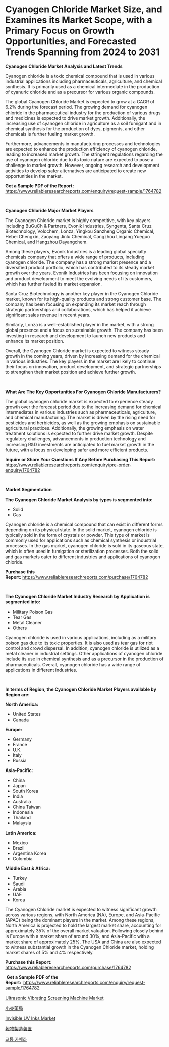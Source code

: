 <p><h1>Cyanogen Chloride Market Size, and Examines its Market Scope, with a Primary Focus on Growth Opportunities, and Forecasted Trends Spanning from 2024 to 2031</h1></p><p><strong>Cyanogen Chloride Market Analysis and Latest Trends</strong></p>
<p><p>Cyanogen chloride is a toxic chemical compound that is used in various industrial applications including pharmaceuticals, agriculture, and chemical synthesis. It is primarily used as a chemical intermediate in the production of cyanuric chloride and as a precursor for various organic compounds.</p><p>The global Cyanogen Chloride Market is expected to grow at a CAGR of 6.2% during the forecast period. The growing demand for cyanogen chloride in the pharmaceutical industry for the production of various drugs and medicines is expected to drive market growth. Additionally, the increasing use of cyanogen chloride in agriculture as a soil fumigant and in chemical synthesis for the production of dyes, pigments, and other chemicals is further fueling market growth.</p><p>Furthermore, advancements in manufacturing processes and technologies are expected to enhance the production efficiency of cyanogen chloride, leading to increased market growth. The stringent regulations regarding the use of cyanogen chloride due to its toxic nature are expected to pose a challenge to market growth. However, ongoing research and development activities to develop safer alternatives are anticipated to create new opportunities in the market.</p></p>
<p><strong>Get a Sample PDF of the Report:&nbsp;</strong> <a href="https://www.reliableresearchreports.com/enquiry/request-sample/1764782">https://www.reliableresearchreports.com/enquiry/request-sample/1764782</a></p>
<p>&nbsp;</p>
<p><strong>Cyanogen Chloride Major Market Players</strong></p>
<p><p>The Cyanogen Chloride market is highly competitive, with key players including BuGuCh & Partners, Evonik Industries, Syngenta, Santa Cruz Biotechnology, Volochem, Lonza, Yingkou Sanzheng Organic Chemical, Hebei Chengxin, Zaoyang Jinlu Chemical, Cangzhou Lingang Yueguo Chemical, and Hangzhou Dayangchem.</p><p>Among these players, Evonik Industries is a leading global specialty chemicals company that offers a wide range of products, including cyanogen chloride. The company has a strong market presence and a diversified product portfolio, which has contributed to its steady market growth over the years. Evonik Industries has been focusing on innovation and product development to meet the evolving needs of its customers, which has further fueled its market expansion.</p><p>Santa Cruz Biotechnology is another key player in the Cyanogen Chloride market, known for its high-quality products and strong customer base. The company has been focusing on expanding its market reach through strategic partnerships and collaborations, which has helped it achieve significant sales revenue in recent years.</p><p>Similarly, Lonza is a well-established player in the market, with a strong global presence and a focus on sustainable growth. The company has been investing in research and development to launch new products and enhance its market position.</p><p>Overall, the Cyanogen Chloride market is expected to witness steady growth in the coming years, driven by increasing demand for the chemical in various industries. The key players in the market are likely to continue their focus on innovation, product development, and strategic partnerships to strengthen their market position and achieve further growth.</p></p>
<p>&nbsp;</p>
<p><strong>What Are The Key Opportunities For Cyanogen Chloride Manufacturers?</strong></p>
<p><p>The global cyanogen chloride market is expected to experience steady growth over the forecast period due to the increasing demand for chemical intermediates in various industries such as pharmaceuticals, agriculture, and chemical manufacturing. The market is driven by the rising need for pesticides and herbicides, as well as the growing emphasis on sustainable agricultural practices. Additionally, the growing emphasis on water treatment solutions is expected to further drive market growth. Despite regulatory challenges, advancements in production technology and increasing R&D investments are anticipated to fuel market growth in the future, with a focus on developing safer and more efficient products.</p></p>
<p><strong>Inquire or Share Your Questions If Any Before Purchasing This Report:</strong> <a href="https://www.reliableresearchreports.com/enquiry/pre-order-enquiry/1764782">https://www.reliableresearchreports.com/enquiry/pre-order-enquiry/1764782</a></p>
<p>&nbsp;</p>
<p><strong>Market Segmentation</strong></p>
<p><strong>The Cyanogen Chloride Market Analysis by types is segmented into:</strong></p>
<p><ul><li>Solid</li><li>Gas</li></ul></p>
<p><p>Cyanogen chloride is a chemical compound that can exist in different forms depending on its physical state. In the solid market, cyanogen chloride is typically sold in the form of crystals or powder. This type of market is commonly used for applications such as chemical synthesis or industrial processes. In the gas market, cyanogen chloride is sold in its gaseous state, which is often used in fumigation or sterilization processes. Both the solid and gas markets cater to different industries and applications of cyanogen chloride.</p></p>
<p><strong>Purchase this Report:&nbsp;</strong><a href="https://www.reliableresearchreports.com/purchase/1764782">https://www.reliableresearchreports.com/purchase/1764782</a></p>
<p>&nbsp;</p>
<p><strong>The Cyanogen Chloride Market Industry Research by Application is segmented into:</strong></p>
<p><ul><li>Military Poison Gas</li><li>Tear Gas</li><li>Metal Cleaner</li><li>Others</li></ul></p>
<p><p>Cyanogen chloride is used in various applications, including as a military poison gas due to its toxic properties. It is also used as tear gas for riot control and crowd dispersal. In addition, cyanogen chloride is utilized as a metal cleaner in industrial settings. Other applications of cyanogen chloride include its use in chemical synthesis and as a precursor in the production of pharmaceuticals. Overall, cyanogen chloride has a wide range of applications in different industries.</p></p>
<p>&nbsp;</p>
<p><strong>In terms of Region, the Cyanogen Chloride Market Players available by Region are:</strong></p>
<p>
    <p> <strong> North America: </strong>
        <ul>
            <li>United States</li>
            <li>Canada</li>
        </ul>
        </p> 
    <p> <strong> Europe: </strong>
        <ul>
            <li>Germany</li>
            <li>France</li>
            <li>U.K.</li>
            <li>Italy</li>
            <li>Russia</li>
        </ul>
        </p> 
    <p> <strong> Asia-Pacific: </strong>
        <ul>
            <li>China</li>
            <li>Japan</li>
            <li>South Korea</li>
            <li>India</li>
            <li>Australia</li>
            <li>China Taiwan</li>
            <li>Indonesia</li>
            <li>Thailand</li>
            <li>Malaysia</li>
        </ul>
        </p> 
    <p> <strong> Latin America: </strong>
        <ul>
            <li>Mexico</li>
            <li>Brazil</li>
            <li>Argentina Korea</li>
            <li>Colombia</li>
        </ul>
        </p> 
    <p> <strong> Middle East & Africa: </strong>
        <ul>
            <li>Turkey</li>
            <li>Saudi</li>
            <li>Arabia</li>
            <li>UAE</li>
            <li>Korea</li>
        </ul>
    </p>
    </p>
<p><p>The Cyanogen Chloride market is expected to witness significant growth across various regions, with North America (NA), Europe, and Asia-Pacific (APAC) being the dominant players in the market. Among these regions, North America is projected to hold the largest market share, accounting for approximately 35% of the overall market valuation. Following closely behind is Europe with a market share of around 30%, and Asia-Pacific with a market share of approximately 25%. The USA and China are also expected to witness substantial growth in the Cyanogen Chloride market, holding market shares of 5% and 4% respectively.</p></p>
<p><strong>Purchase this Report: </strong><a href="https://www.reliableresearchreports.com/purchase/1764782">https://www.reliableresearchreports.com/purchase/1764782</a></p>
<p>&nbsp;<strong>Get a Sample PDF of the Report:&nbsp;&nbsp;</strong><a href="https://www.reliableresearchreports.com/enquiry/request-sample/1764782">https://www.reliableresearchreports.com/enquiry/request-sample/1764782</a></p>
<p><strong></strong></p>
<p><p><a href="https://issuu.com/reportprime-2/docs/ultrasonic-vibrating-screening-machine-market-size">Ultrasonic Vibrating Screening Machine Market</a></p><p><a href="https://github.com/efcvopdgkdx128/Market-Research-Report-List-1/blob/main/2482289193676.md">小売薬局</a></p><p><a href="https://github.com/Sherrillcrooksxa8i18ucf2m/Market-Research-Report-List-1/blob/main/invisible-uv-inks-market.md">Invisible UV Inks Market</a></p><p><a href="https://github.com/hwbcz413288296/Market-Research-Report-List-1/blob/main/2606999193677.md">穀物製造装置</a></p><p><a href="https://github.com/bunxhcci35271755/Market-Research-Report-List-1/blob/main/3738079193460.md">교통 카메라</a></p></p>
